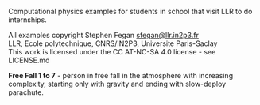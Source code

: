 Computational physics examples for students in school that visit LLR to
do internships.

All examples copyright Stephen Fegan <sfegan@llr.in2p3.fr>  
LLR, Ecole polytechnique, CNRS/IN2P3, Universite Paris-Saclay  
This work is licensed under the CC AT-NC-SA 4.0 license - see LICENSE.md

**Free Fall 1 to 7** - person in free fall in the atmosphere with increasing complexity, starting only with gravity and ending with slow-deploy parachute.

